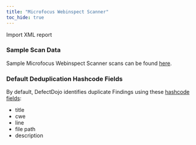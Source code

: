 ```yaml
---
title: "Microfocus Webinspect Scanner"
toc_hide: true
---
```

Import XML report

### Sample Scan Data
Sample Microfocus Webinspect Scanner scans can be found [here](https://github.com/DefectDojo/django-DefectDojo/tree/master/unittests/scans/microfocus_webinspect).

### Default Deduplication Hashcode Fields
By default, DefectDojo identifies duplicate Findings using these [hashcode fields](https://docs.defectdojo.com/en/working_with_findings/finding_deduplication/about_deduplication/):

- title
- cwe
- line
- file path
- description
